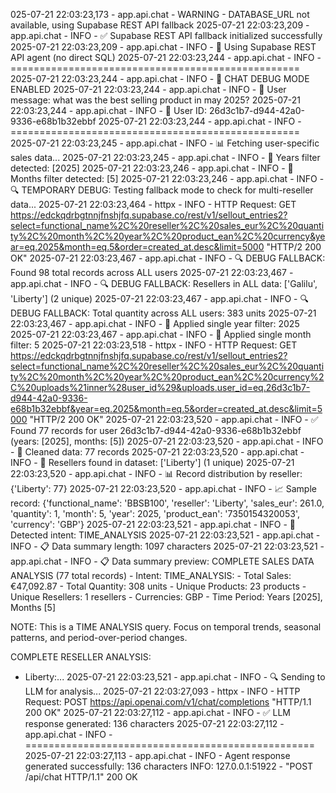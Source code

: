 025-07-21 22:03:23,173 - app.api.chat - WARNING - DATABASE_URL not available, using Supabase REST API fallback
2025-07-21 22:03:23,209 - app.api.chat - INFO - ✅ Supabase REST API fallback initialized successfully
2025-07-21 22:03:23,209 - app.api.chat - INFO - 🔄 Using Supabase REST API agent (no direct SQL)
2025-07-21 22:03:23,244 - app.api.chat - INFO - ==================================================
2025-07-21 22:03:23,244 - app.api.chat - INFO - 🤖 CHAT DEBUG MODE ENABLED
2025-07-21 22:03:23,244 - app.api.chat - INFO - 📝 User message: what was the best selling product in may 2025?
2025-07-21 22:03:23,244 - app.api.chat - INFO - 👤 User ID: 26d3c1b7-d944-42a0-9336-e68b1b32ebbf
2025-07-21 22:03:23,244 - app.api.chat - INFO - ==================================================
2025-07-21 22:03:23,245 - app.api.chat - INFO - 📊 Fetching user-specific sales data...
2025-07-21 22:03:23,245 - app.api.chat - INFO - 📅 Years filter detected: [2025]
2025-07-21 22:03:23,246 - app.api.chat - INFO - 📅 Months filter detected: [5]
2025-07-21 22:03:23,246 - app.api.chat - INFO - 🔍 TEMPORARY DEBUG: Testing fallback mode to check for multi-reseller data...
2025-07-21 22:03:23,464 - httpx - INFO - HTTP Request: GET https://edckqdrbgtnnjfnshjfq.supabase.co/rest/v1/sellout_entries2?select=functional_name%2C%20reseller%2C%20sales_eur%2C%20quantity%2C%20month%2C%20year%2C%20product_ean%2C%20currency&year=eq.2025&month=eq.5&order=created_at.desc&limit=5000 "HTTP/2 200 OK"
2025-07-21 22:03:23,467 - app.api.chat - INFO - 🔍 DEBUG FALLBACK: Found 98 total records across ALL users
2025-07-21 22:03:23,467 - app.api.chat - INFO - 🔍 DEBUG FALLBACK: Resellers in ALL data: ['Galilu', 'Liberty'] (2 unique)
2025-07-21 22:03:23,467 - app.api.chat - INFO - 🔍 DEBUG FALLBACK: Total quantity across ALL users: 383 units
2025-07-21 22:03:23,467 - app.api.chat - INFO - 📅 Applied single year filter: 2025
2025-07-21 22:03:23,467 - app.api.chat - INFO - 📅 Applied single month filter: 5
2025-07-21 22:03:23,518 - httpx - INFO - HTTP Request: GET https://edckqdrbgtnnjfnshjfq.supabase.co/rest/v1/sellout_entries2?select=functional_name%2C%20reseller%2C%20sales_eur%2C%20quantity%2C%20month%2C%20year%2C%20product_ean%2C%20currency%2C%20uploads%21inner%28user_id%29&uploads.user_id=eq.26d3c1b7-d944-42a0-9336-e68b1b32ebbf&year=eq.2025&month=eq.5&order=created_at.desc&limit=5000 "HTTP/2 200 OK"
2025-07-21 22:03:23,520 - app.api.chat - INFO - ✅ Found 77 records for user 26d3c1b7-d944-42a0-9336-e68b1b32ebbf (years: [2025], months: [5])
2025-07-21 22:03:23,520 - app.api.chat - INFO - 🧹 Cleaned data: 77 records
2025-07-21 22:03:23,520 - app.api.chat - INFO - 🏢 Resellers found in dataset: ['Liberty'] (1 unique)
2025-07-21 22:03:23,520 - app.api.chat - INFO - 📊 Record distribution by reseller: {'Liberty': 77}
2025-07-21 22:03:23,520 - app.api.chat - INFO - 📈 Sample record: {'functional_name': 'BBSB100', 'reseller': 'Liberty', 'sales_eur': 261.0, 'quantity': 1, 'month': 5, 'year': 2025, 'product_ean': '7350154320053', 'currency': 'GBP'}
2025-07-21 22:03:23,521 - app.api.chat - INFO - 🎯 Detected intent: TIME_ANALYSIS
2025-07-21 22:03:23,521 - app.api.chat - INFO - 📋 Data summary length: 1097 characters
2025-07-21 22:03:23,521 - app.api.chat - INFO - 📋 Data summary preview: 
            COMPLETE SALES DATA ANALYSIS (77 total records) - Intent: TIME_ANALYSIS:
            - Total Sales: €47,092.87
            - Total Quantity: 308 units
            - Unique Products: 23 products
            - Unique Resellers: 1 resellers
            - Currencies: GBP
            - Time Period: Years [2025], Months [5]
            

NOTE: This is a TIME ANALYSIS query. Focus on temporal trends, seasonal patterns, and period-over-period changes.

COMPLETE RESELLER ANALYSIS:
- Liberty:...
2025-07-21 22:03:23,521 - app.api.chat - INFO - 🔍 Sending to LLM for analysis...
2025-07-21 22:03:27,093 - httpx - INFO - HTTP Request: POST https://api.openai.com/v1/chat/completions "HTTP/1.1 200 OK"
2025-07-21 22:03:27,112 - app.api.chat - INFO - ✅ LLM response generated: 136 characters
2025-07-21 22:03:27,112 - app.api.chat - INFO - ==================================================
2025-07-21 22:03:27,113 - app.api.chat - INFO - Agent response generated successfully: 136 characters
INFO:     127.0.0.1:51922 - "POST /api/chat HTTP/1.1" 200 OK